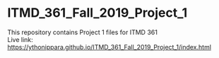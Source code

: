 # ITMD_361_Fall_2019_Project_1
This repository contains Project 1 files for ITMD 361  
Live link: https://ythonippara.github.io/ITMD_361_Fall_2019_Project_1/index.html  
